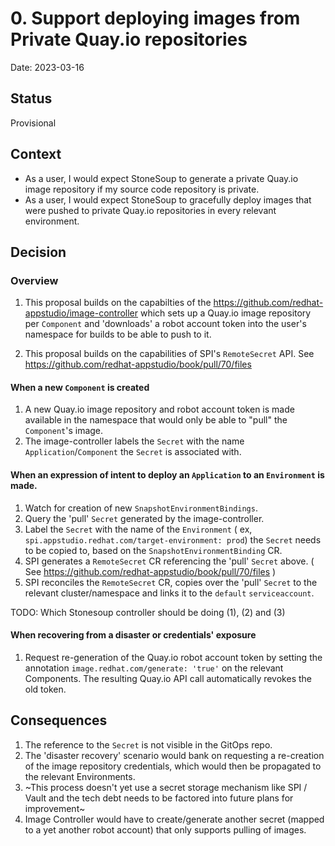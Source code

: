 # 0. Support deploying images from Private Quay.io repositories

Date: 2023-03-16

## Status

Provisional

## Context

* As a user, I would expect StoneSoup to generate a private Quay.io image repository if my source code repository is  private.
* As a user, I would expect StoneSoup to gracefully deploy images that were pushed to private Quay.io repositories in every relevant environment.


## Decision

### Overview

1. This proposal builds on the capabilties of the https://github.com/redhat-appstudio/image-controller which sets up a Quay.io image repository per `Component` and 'downloads' a robot account token into the user's namespace for builds to be able to push to it.

2. This proposal builds on the capabilities of SPI's `RemoteSecret` API. See https://github.com/redhat-appstudio/book/pull/70/files


#### When a new `Component` is created

1. A new Quay.io image repository and robot account token is made available in the namespace that would only be able to "pull" the `Component`'s image.
2. The image-controller labels the `Secret` with the name `Application`/`Component` the `Secret` is associated with. 


#### When an expression of intent to deploy an `Application` to an `Environment` is made.


1. Watch for creation of new `SnapshotEnvironmentBindings`.
2. Query the 'pull' `Secret` generated by the image-controller. 
3. Label the `Secret` with the name of the `Environment` ( ex, `spi.appstudio.redhat.com/target-environment: prod`) the `Secret` needs to be copied to, based on the `SnapshotEnvironmentBinding` CR.
3. SPI generates a `RemoteSecret` CR referencing the 'pull' `Secret` above. ( See https://github.com/redhat-appstudio/book/pull/70/files )
3. SPI reconciles the `RemoteSecret` CR, copies over the 'pull' `Secret` to the relevant cluster/namespace and links it to the `default` `serviceaccount`.

TODO: Which Stonesoup controller should be doing (1), (2) and (3) 

#### When recovering from a disaster or credentials' exposure

1. Request re-generation of the Quay.io robot account token by setting the annotation `image.redhat.com/generate: 'true'` on the relevant Components.
  The resulting Quay.io API call automatically revokes the old token.


## Consequences

1. The reference to the `Secret` is not visible in the GitOps repo.
2. The 'disaster recovery' scenario would bank on requesting a re-creation of the image repository credentials, which would then be propagated to the relevant Environments.
3. ~This process doesn't yet use a secret storage mechanism like SPI / Vault and the tech debt needs to be factored into future plans for improvement~
4. Image Controller would have to create/generate another secret (mapped to a yet another robot account) that only supports pulling of images. 
